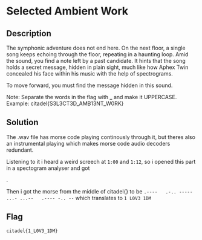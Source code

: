 # Selected Ambient Work

## Description

The symphonic adventure does not end here. On the next floor, a single song keeps echoing through the floor, repeating in a haunting loop. Amid the sound, you find a note left by a past candidate. It hints that the song holds a secret message, hidden in plain sight, much like how Aphex Twin concealed his face within his music with the help of spectrograms.

To move forward, you must find the message hidden in this sound.

Note: Separate the words in the flag with _ and make it UPPERCASE. Example: citadel{S3L3CT3D_AMB13NT_W0RK}

## Solution

The .wav file has morse code playing continously through it, but theres also an instrumental playing which makes morse code audio decoders redundant.

Listening to it i heard a weird screech at `1:00` and `1:12`, so i opened this part in a spectogram analyser and got

.

Then i got the morse from the middle of citadel{} to be `.----   .-.. ----- ...- ...--   .---- -.. --` which translates to `1 L0V3 1DM`

## Flag
`citadel{1_L0V3_1DM}`
